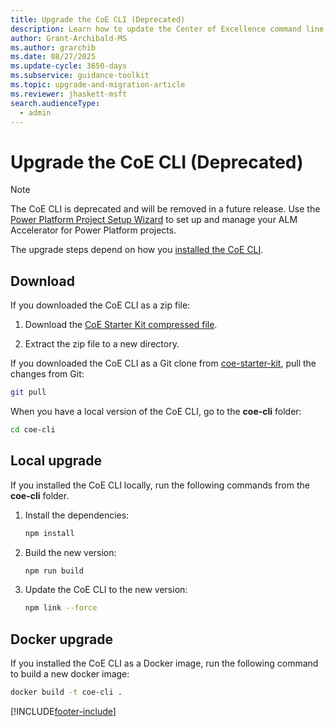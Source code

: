 ```yaml
---
title: Upgrade the CoE CLI (Deprecated)
description: Learn how to update the Center of Excellence command line interface.
author: Grant-Archibald-MS
ms.author: grarchib
ms.date: 08/27/2025
ms.update-cycle: 3650-days
ms.subservice: guidance-toolkit
ms.topic: upgrade-and-migration-article
ms.reviewer: jhaskett-msft
search.audienceType:
  - admin
---
```


# Upgrade the CoE CLI (Deprecated)

> [!NOTE]
> The CoE CLI is deprecated and will be removed in a future release. Use the [Power Platform Project Setup Wizard](../../alm-accelerator/setup-admin-tasks.md) to set up and manage your ALM Accelerator for Power Platform projects.

The upgrade steps depend on how you [installed the CoE CLI](./install.md).

## Download

If you downloaded the CoE CLI as a zip file:

1. Download the [CoE Starter Kit compressed file](https://aka.ms/CoEStarterKitCurrentMonthRelease).

1. Extract the zip file to a new directory.

If you downloaded the CoE CLI as a Git clone from [coe-starter-kit](https://github.com/microsoft/coe-starter-kit), pull the changes from Git:

```bash
git pull
```

When you have a local version of the CoE CLI, go to the **coe-cli** folder:

```bash
cd coe-cli
```

## Local upgrade

If you installed the CoE CLI locally, run the following commands from the **coe-cli** folder.

1. Install the dependencies:

   ```bash
   npm install
   ```

1. Build the new version:

   ```bash
   npm run build
   ```

1. Update the CoE CLI to the new version:

   ```bash
   npm link --force
   ```

## Docker upgrade

If you installed the CoE CLI as a Docker image, run the following command to build a new docker image:

```bash
docker build -t coe-cli .
```

[!INCLUDE[footer-include](../../../includes/footer-banner.md)]
